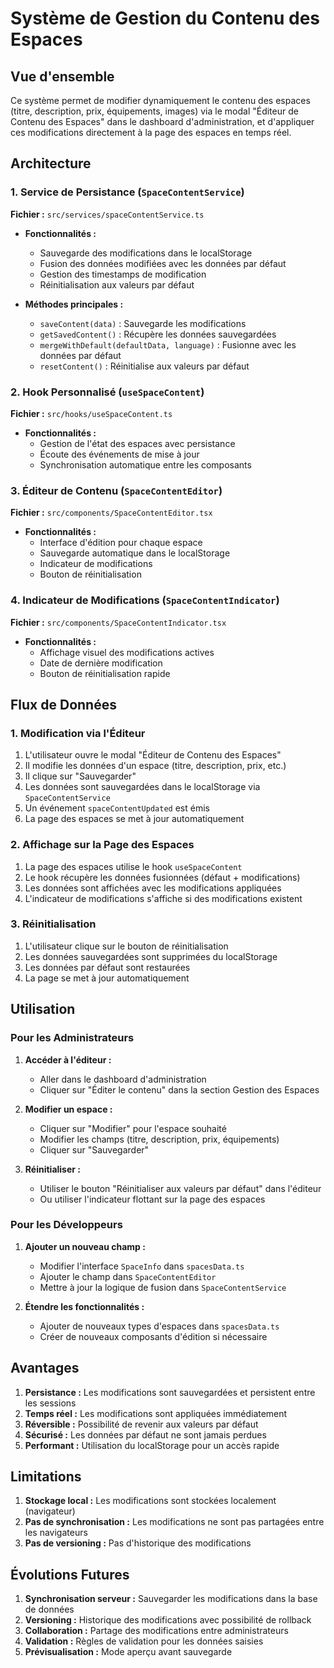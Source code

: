 # Système de Gestion du Contenu des Espaces

## Vue d'ensemble

Ce système permet de modifier dynamiquement le contenu des espaces (titre, description, prix, équipements, images) via le modal "Éditeur de Contenu des Espaces" dans le dashboard d'administration, et d'appliquer ces modifications directement à la page des espaces en temps réel.

## Architecture

### 1. Service de Persistance (`SpaceContentService`)

**Fichier :** `src/services/spaceContentService.ts`

- **Fonctionnalités :**
  - Sauvegarde des modifications dans le localStorage
  - Fusion des données modifiées avec les données par défaut
  - Gestion des timestamps de modification
  - Réinitialisation aux valeurs par défaut

- **Méthodes principales :**
  - `saveContent(data)` : Sauvegarde les modifications
  - `getSavedContent()` : Récupère les données sauvegardées
  - `mergeWithDefault(defaultData, language)` : Fusionne avec les données par défaut
  - `resetContent()` : Réinitialise aux valeurs par défaut

### 2. Hook Personnalisé (`useSpaceContent`)

**Fichier :** `src/hooks/useSpaceContent.ts`

- **Fonctionnalités :**
  - Gestion de l'état des espaces avec persistance
  - Écoute des événements de mise à jour
  - Synchronisation automatique entre les composants

### 3. Éditeur de Contenu (`SpaceContentEditor`)

**Fichier :** `src/components/SpaceContentEditor.tsx`

- **Fonctionnalités :**
  - Interface d'édition pour chaque espace
  - Sauvegarde automatique dans le localStorage
  - Indicateur de modifications
  - Bouton de réinitialisation

### 4. Indicateur de Modifications (`SpaceContentIndicator`)

**Fichier :** `src/components/SpaceContentIndicator.tsx`

- **Fonctionnalités :**
  - Affichage visuel des modifications actives
  - Date de dernière modification
  - Bouton de réinitialisation rapide

## Flux de Données

### 1. Modification via l'Éditeur

1. L'utilisateur ouvre le modal "Éditeur de Contenu des Espaces"
2. Il modifie les données d'un espace (titre, description, prix, etc.)
3. Il clique sur "Sauvegarder"
4. Les données sont sauvegardées dans le localStorage via `SpaceContentService`
5. Un événement `spaceContentUpdated` est émis
6. La page des espaces se met à jour automatiquement

### 2. Affichage sur la Page des Espaces

1. La page des espaces utilise le hook `useSpaceContent`
2. Le hook récupère les données fusionnées (défaut + modifications)
3. Les données sont affichées avec les modifications appliquées
4. L'indicateur de modifications s'affiche si des modifications existent

### 3. Réinitialisation

1. L'utilisateur clique sur le bouton de réinitialisation
2. Les données sauvegardées sont supprimées du localStorage
3. Les données par défaut sont restaurées
4. La page se met à jour automatiquement

## Utilisation

### Pour les Administrateurs

1. **Accéder à l'éditeur :**
   - Aller dans le dashboard d'administration
   - Cliquer sur "Éditer le contenu" dans la section Gestion des Espaces

2. **Modifier un espace :**
   - Cliquer sur "Modifier" pour l'espace souhaité
   - Modifier les champs (titre, description, prix, équipements)
   - Cliquer sur "Sauvegarder"

3. **Réinitialiser :**
   - Utiliser le bouton "Réinitialiser aux valeurs par défaut" dans l'éditeur
   - Ou utiliser l'indicateur flottant sur la page des espaces

### Pour les Développeurs

1. **Ajouter un nouveau champ :**
   - Modifier l'interface `SpaceInfo` dans `spacesData.ts`
   - Ajouter le champ dans `SpaceContentEditor`
   - Mettre à jour la logique de fusion dans `SpaceContentService`

2. **Étendre les fonctionnalités :**
   - Ajouter de nouveaux types d'espaces dans `spacesData.ts`
   - Créer de nouveaux composants d'édition si nécessaire

## Avantages

1. **Persistance :** Les modifications sont sauvegardées et persistent entre les sessions
2. **Temps réel :** Les modifications sont appliquées immédiatement
3. **Réversible :** Possibilité de revenir aux valeurs par défaut
4. **Sécurisé :** Les données par défaut ne sont jamais perdues
5. **Performant :** Utilisation du localStorage pour un accès rapide

## Limitations

1. **Stockage local :** Les modifications sont stockées localement (navigateur)
2. **Pas de synchronisation :** Les modifications ne sont pas partagées entre les navigateurs
3. **Pas de versioning :** Pas d'historique des modifications

## Évolutions Futures

1. **Synchronisation serveur :** Sauvegarder les modifications dans la base de données
2. **Versioning :** Historique des modifications avec possibilité de rollback
3. **Collaboration :** Partage des modifications entre administrateurs
4. **Validation :** Règles de validation pour les données saisies
5. **Prévisualisation :** Mode aperçu avant sauvegarde
